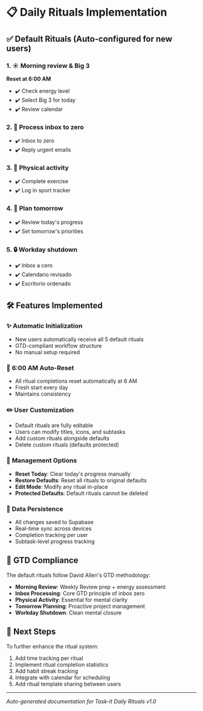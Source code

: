 # 📋 Daily Rituals Implementation

## ✅ Default Rituals (Auto-configured for new users)

### 1. ☀️ Morning review & Big 3
**Reset at 6:00 AM**
- ✔️ Check energy level
- ✔️ Select Big 3 for today
- ✔️ Review calendar

### 2. 📧 Process inbox to zero
- ✔️ Inbox to zero
- ✔️ Reply urgent emails

### 3. 💪 Physical activity
- ✔️ Complete exercise
- ✔️ Log in sport tracker

### 4. 📝 Plan tomorrow
- ✔️ Review today's progress
- ✔️ Set tomorrow's priorities

### 5. 🔒 Workday shutdown
- ✔️ Inbox a cero
- ✔️ Calendario revisado
- ✔️ Escritorio ordenado

## 🛠️ Features Implemented

### ✨ **Automatic Initialization**
- New users automatically receive all 5 default rituals
- GTD-compliant workflow structure
- No manual setup required

### 🔄 **6:00 AM Auto-Reset**
- All ritual completions reset automatically at 6 AM
- Fresh start every day
- Maintains consistency

### ✏️ **User Customization**
- Default rituals are fully editable
- Users can modify titles, icons, and subtasks
- Add custom rituals alongside defaults
- Delete custom rituals (defaults protected)

### 🔧 **Management Options**
- **Reset Today**: Clear today's progress manually
- **Restore Defaults**: Reset all rituals to original defaults
- **Edit Mode**: Modify any ritual in-place
- **Protected Defaults**: Default rituals cannot be deleted

### 💾 **Data Persistence**
- All changes saved to Supabase
- Real-time sync across devices
- Completion tracking per user
- Subtask-level progress tracking

## 🎯 GTD Compliance

The default rituals follow David Allen's GTD methodology:
- **Morning Review**: Weekly Review prep + energy assessment
- **Inbox Processing**: Core GTD principle of inbox zero
- **Physical Activity**: Essential for mental clarity
- **Tomorrow Planning**: Proactive project management
- **Workday Shutdown**: Clean mental closure

## 🔮 Next Steps

To further enhance the ritual system:
1. Add time tracking per ritual
2. Implement ritual completion statistics
3. Add habit streak tracking
4. Integrate with calendar for scheduling
5. Add ritual template sharing between users

---
*Auto-generated documentation for Task-It Daily Rituals v1.0*